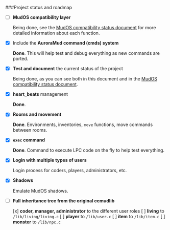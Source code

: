 ###Project status and roadmap

- [ ] **MudOS compatibility layer**

    Being done, see the [MudOS compatibility status document](status_compat.md) for more detailed information about each function.

- [x] Include the **AuroraMud command (cmds) system**

    **Done**. This will help test and debug everything as new commands are ported.

- [x] **Test and document** the current status of the project

    Being done, as you can see both in this document and in the [MudOS compatibility status document](status_compat.md).

- [x] **heart_beats** management

    **Done**.

- [x] **Rooms and movement**

    **Done**. Environments, inventories, `move` functions, move commands between rooms.

- [x] **`exec` command**

    **Done**. Command to execute LPC code on the fly to help test everything.

- [x] **Login with multiple types of users**

    Login process for coders, players, administrators, etc.

- [x] **Shadows**

    Emulate MudOS shadows.

- [ ] **Full inheritance tree from the original ccmudlib**

    [x] **coder, manager, administrator** to the different user roles
    [ ] **living** to `/lib/living/living.c`
    [ ] **player** to `/lib/user.c`
    [ ] **item** to `/lib/item.c`
    [ ] **monster** to `/lib/npc.c`
